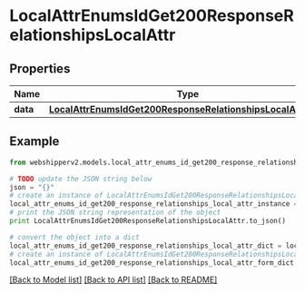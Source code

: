 # LocalAttrEnumsIdGet200ResponseRelationshipsLocalAttr


## Properties
Name | Type | Description | Notes
------------ | ------------- | ------------- | -------------
**data** | [**LocalAttrEnumsIdGet200ResponseRelationshipsLocalAttrData**](LocalAttrEnumsIdGet200ResponseRelationshipsLocalAttrData.md) |  | [optional] 

## Example

```python
from webshipperv2.models.local_attr_enums_id_get200_response_relationships_local_attr import LocalAttrEnumsIdGet200ResponseRelationshipsLocalAttr

# TODO update the JSON string below
json = "{}"
# create an instance of LocalAttrEnumsIdGet200ResponseRelationshipsLocalAttr from a JSON string
local_attr_enums_id_get200_response_relationships_local_attr_instance = LocalAttrEnumsIdGet200ResponseRelationshipsLocalAttr.from_json(json)
# print the JSON string representation of the object
print LocalAttrEnumsIdGet200ResponseRelationshipsLocalAttr.to_json()

# convert the object into a dict
local_attr_enums_id_get200_response_relationships_local_attr_dict = local_attr_enums_id_get200_response_relationships_local_attr_instance.to_dict()
# create an instance of LocalAttrEnumsIdGet200ResponseRelationshipsLocalAttr from a dict
local_attr_enums_id_get200_response_relationships_local_attr_form_dict = local_attr_enums_id_get200_response_relationships_local_attr.from_dict(local_attr_enums_id_get200_response_relationships_local_attr_dict)
```
[[Back to Model list]](../README.md#documentation-for-models) [[Back to API list]](../README.md#documentation-for-api-endpoints) [[Back to README]](../README.md)


